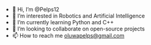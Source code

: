 - 👋 Hi, I’m @Pelps12
- 👀 I’m interested in Robotics and Artificial Intelligence
- 🌱 I’m currently learning Python and C++
- 💞️ I’m looking to collaborate on open-source projects
- 📫 How to reach me oluwapelps@gmail.com

<!---
Pelps12/Pelps12 is a ✨ special ✨ repository because its `README.md` (this file) appears on your GitHub profile.
You can click the Preview link to take a look at your changes.
--->
